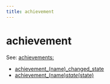 ```yaml
---
title: achievement
---
```


# achievement


See: [achievements:](../config/achievements.md)

* [achievement_(name)_changed_state](achievement_achievement_changed_state.md)
* [achievement_(name)_state_(state)](achievement_achievement_state_state.md)
